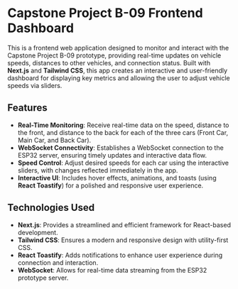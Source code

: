 # Capstone Project B-09 Frontend Dashboard

This is a frontend web application designed to monitor and interact with the Capstone Project B-09 prototype, providing real-time updates on vehicle speeds, distances to other vehicles, and connection status. Built with **Next.js** and **Tailwind CSS**, this app creates an interactive and user-friendly dashboard for displaying key metrics and allowing the user to adjust vehicle speeds via sliders.

## Features

- **Real-Time Monitoring**: Receive real-time data on the speed, distance to the front, and distance to the back for each of the three cars (Front Car, Main Car, and Back Car).
- **WebSocket Connectivity**: Establishes a WebSocket connection to the ESP32 server, ensuring timely updates and interactive data flow.
- **Speed Control**: Adjust desired speeds for each car using the interactive sliders, with changes reflected immediately in the app.
- **Interactive UI**: Includes hover effects, animations, and toasts (using **React Toastify**) for a polished and responsive user experience.

## Technologies Used

- **Next.js**: Provides a streamlined and efficient framework for React-based development.
- **Tailwind CSS**: Ensures a modern and responsive design with utility-first CSS.
- **React Toastify**: Adds notifications to enhance user experience during connection and interaction.
- **WebSocket**: Allows for real-time data streaming from the ESP32 prototype server.